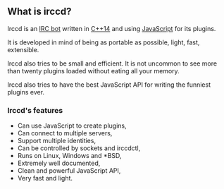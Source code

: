 ## What is irccd?

Irccd is an [IRC bot][ircbot] written in [C++14][cpp14] and using [JavaScript][js] for its plugins.

It is developed in mind of being as portable as possible, light, fast, extensible.

Irccd also tries to be small and efficient. It is not uncommon to see more than twenty plugins loaded without eating
all your memory.

Irccd also tries to have the best JavaScript API for writing the funniest plugins ever.

### Irccd's features

  - Can use JavaScript to create plugins,
  - Can connect to multiple servers,
  - Support multiple identities,
  - Can be controlled by sockets and irccdctl,
  - Runs on Linux, Windows and *BSD,
  - Extremely well documented,
  - Clean and powerful JavaScript API,
  - Very fast and light.

[ircbot]: https://en.wikipedia.org/wiki/IRC_bot
[cpp14]: http://en.wikipedia.org/wiki/C%2B%2B14
[js]: https://en.wikipedia.org/wiki/JavaScript

